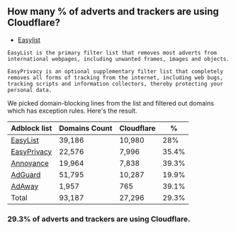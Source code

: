 ## How many % of adverts and trackers are using Cloudflare?


- [Easylist](https://web.archive.org/web/20210516110248/https://easylist.to/)
```
EasyList is the primary filter list that removes most adverts from international webpages, including unwanted frames, images and objects.

EasyPrivacy is an optional supplementary filter list that completely removes all forms of tracking from the internet, including web bugs, tracking scripts and information collectors, thereby protecting your personal data.
```


We picked domain-blocking lines from the list and filtered out domains which has exception rules.
Here's the result.


| Adblock list | Domains Count | Cloudflare | % |
| --- | --- | --- | --- |
| [EasyList](https://easylist.to/easylist/easylist.txt) | 39,186 | 10,980 | 28% |
| [EasyPrivacy](https://easylist.to/easylist/easyprivacy.txt) | 22,576 | 7,996 | 35.4% |
| [Annoyance](https://secure.fanboy.co.nz/fanboy-annoyance.txt) | 19,964 | 7,838 | 39.3% |
| [AdGuard](https://adguardteam.github.io/AdGuardSDNSFilter/Filters/filter.txt) | 51,795 | 10,287 | 19.9% |
| [AdAway](https://raw.githubusercontent.com/AdAway/adaway.github.io/master/hosts.txt) | 1,957 | 765 | 39.1% |
| Total | 93,187 | 27,296 | 29.3% |


### 29.3% of adverts and trackers are using Cloudflare.